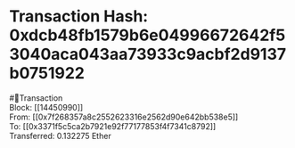 
Transaction Hash: 0xdcb48fb1579b6e04996672642f53040aca043aa73933c9acbf2d9137b0751922
====================================================================================
  
#💸Transaction  
Block: [[14450990]]  
From: [[0x7f268357a8c2552623316e2562d90e642bb538e5]]  
To: [[0x3371f5c5ca2b7921e92f77177853f4f7341c8792]]  
Transferred: 0.132275 Ether
